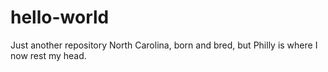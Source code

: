 # hello-world
Just another repository
North Carolina, born and bred, but Philly is where I now rest my head.
